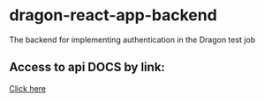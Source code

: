 # dragon-react-app-backend
The backend for implementing authentication in the Dragon test job
<h2>Access to api DOCS by link:</h2>
<a href="https://serene-inlet-87913.herokuapp.com/api/api-docs">Click here</a>
